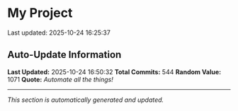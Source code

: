 # My Project


Last updated: 2025-10-24 16:25:37







































































































































































































































































































































































































































































































































































































































































































































































































































































































































































## Auto-Update Information

**Last Updated:** 2025-10-24 16:50:32
**Total Commits:** 544
**Random Value:** 1071
**Quote:** _Automate all the things!_

---
_This section is automatically generated and updated._
